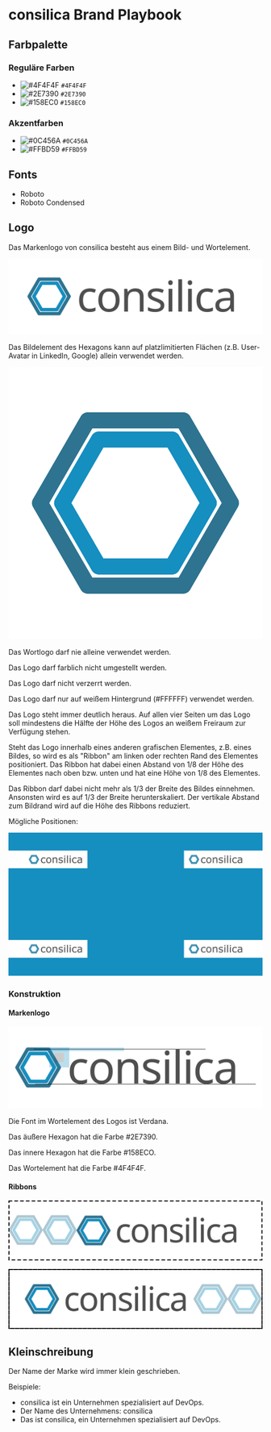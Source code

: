 # consilica Brand Playbook

## Farbpalette

### Reguläre Farben

- ![#4F4F4F](https://placehold.co/100x100/4f4f4f/4f4f4f.png) `#4F4F4F`
- ![#2E7390](https://placehold.co/100x100/2e7390/2e7390.png) `#2E7390`
- ![#158EC0](https://placehold.co/100x100/158ec0/158ec0.png) `#158EC0`

### Akzentfarben

- ![#0C456A](https://placehold.co/100x100/0C456A/0C456A.png) `#0C456A`
- ![#FFBD59](https://placehold.co/100x100/FFBD59/FFBD59.png) `#FFBD59`

## Fonts

* Roboto
* Roboto Condensed

## Logo

Das Markenlogo von consilica besteht aus einem Bild- und Wortelement.

![Alt text](/images/logo.svg "Optional title")


Das Bildelement des Hexagons kann auf platzlimitierten Flächen (z.B.
User-Avatar in LinkedIn, Google) allein verwendet werden.

![Alt text](/images/hexagon.svg "Optional title")

Das Wortlogo darf nie alleine verwendet werden.

Das Logo darf farblich nicht umgestellt werden.

Das Logo darf nicht verzerrt werden.

Das Logo darf nur auf weißem Hintergrund (#FFFFFF) verwendet werden.

Das Logo steht immer deutlich heraus. Auf allen vier Seiten um das Logo soll
mindestens die Hälfte der Höhe des Logos an weißem Freiraum zur Verfügung
stehen. 

Steht das Logo innerhalb eines anderen grafischen Elementes, z.B. eines Bildes,
so wird es als "Ribbon" am linken oder rechten Rand des Elementes positioniert.
Das Ribbon hat dabei einen Abstand von 1/8 der Höhe des Elementes nach oben
bzw. unten und hat eine Höhe von 1/8 des Elementes.

Das Ribbon darf dabei nicht mehr als 1/3 der Breite des Bildes einnehmen.
Ansonsten wird es auf 1/3 der Breite herunterskaliert. Der vertikale Abstand
zum Bildrand wird auf die Höhe des Ribbons reduziert.

Mögliche Positionen:

![Alt text](/images/ribbon-positions-wide.png "Optional title")



### Konstruktion

#### Markenlogo

![Alt text](/images/2023-consilica-logo-design.svg "Optional title")

Die Font im Wortelement des Logos ist Verdana.

Das äußere Hexagon hat die Farbe #2E7390.

Das innere Hexagon hat die Farbe #158ECO.

Das Wortelement hat die Farbe #4F4F4F.

#### Ribbons

![Alt text](/images/2023-consilica-logo-ribbon-left-design.svg "Optional title")

![Alt text](/images/2023-consilica-logo-ribbon-right-design.svg "Optional title")

## Kleinschreibung

Der Name der Marke wird immer klein geschrieben.

Beispiele:
* consilica ist ein Unternehmen spezialisiert auf DevOps.
* Der Name des Unternehmens: consilica
* Das ist consilica, ein Unternehmen spezialisiert auf DevOps.

